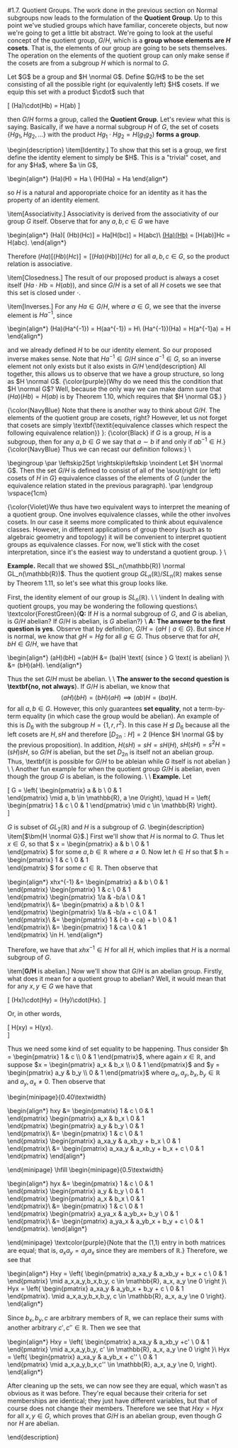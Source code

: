 <style>
.md-content {
    max-width: 80em;
}
</style>
#1.7. Quotient Groups.
The work done in the previous section on Normal subgroups now
leads to the formulation of the **Quotient Group**. Up to
this point we've studied groups which have familiar, concerete
objects, but now we're going to get a little bit abstract.
We're going to look at the useful concept of the quotient group, $G/H$,
which is a 
**group whose elements are $H$ cosets**. That is, the elements of
our group are going to be sets themselves. The operation on the
elements of the quotient group can only make sense if the cosets
are from a subgroup $H$ which is normal to $G$.


<span style="display:block" class="theorem">
Let $G$ be a group and $H \normal G$. Define $G/H$ to be the
set consisting of all the possible right (or equivalently
left) $H$ cosets. If we
equip this set with a product $\cdot$ such that 

\[
(Ha)\cdot(Hb) = H(ab)
\]

then $G/H$ forms a group, called the **Quotient Group**.
</span>
Let's review what this is saying. Basically, if we have a normal
subgroup $H$ of $G$, the set of cosets $\{Hg_1, Hg_2, \dots \}$
with the product $Hg_1 \cdot Hg_2 = H(g_1g_2)$ **forms a group**.


<span style="display:block" class="proof">
\begin{description}
\item[Identity.] To show that this set is a group, we first define the identity
element to simply be $H$. This is a "trivial" coset, and for
any $Ha$, where $a \in G$, 

\begin{align*}
(Ha)(H) = Ha \\
(H)(Ha) = Ha
\end{align*}

so $H$ is a natural and apporopriate choice for an identity as
it has the property of an identity element.  

\item[Associativity.] Associativity is derived from the
associativity of our group $G$ itself. Observe that for any
$a, b, c \in G$ we have 

\begin{align*}
(Ha)[ (Hb)(Hc)] = Ha[H(bc)] = H(abc)\\
[(Ha)(Hb)](Hc) = [H(ab)]Hc = H(abc).
\end{align*}

Therefore $(Ha)[ (Hb)(Hc)] = [(Ha)(Hb)](Hc)$ for all $a, b,
c \in G$, so the product relation is associative.

\item[Closedness.] The result of our proposed product is
always a coset itself ($Ha \cdot Hb = H(ab)$), and since 
$G/H$ is a set of all $H$ cosets we see that this set is
closed under $\cdot$.

\item[Inverses.] For any $Ha \in G/H$, where $a \in G$, we
see that the inverse element is $Ha^{-1}$, since 

\begin{align*}
(Ha)(Ha^{-1}) = H(aa^{-1}) = H\\
(Ha^{-1})(Ha) = H(a^{-1}a) = H
\end{align*}

and we already defined $H$ to be our identity element. So
our proposed inverse makes sense.
Note that
$Ha^{-1} \in G/H$ since $a^{-1} \in G$, so an inverse
element not only exists but it also exists in $G/H$
\end{description}
All together, this allows us to observe that we have a group
structure, so long as $H \normal G$.
</span>
{\color{purple}(Why do we need this
the condition that $H \normal G$? Well, because the only way we can make damn sure
that $(Ha)(Hb) = H(ab)$ is by Theorem 1.10, which requires
that $H \normal G$.)
}

{\color{NavyBlue} Note that there is another way to think about $G/H$. The elements
of the quotient group are cosets, right? However, let us not forget
that cosets are simply \textbf{\textit{equivalence classes which
respect the following equivalence relation}} }: {\color{Black} if $G$ is a group, $H$ is a
subgroup, then for any $a, b \in G$ we say that $a \sim
b$ if and only if $ab^{-1} \in H$.} {\color{NavyBlue} Thus we can
recast our definition follows:}
\\

\begingroup
\par
\leftskip25pt
\rightskip\leftskip
\noindent Let $H \normal G$. Then the set $G/H$ is defined to consist of all
of the
\sout{right (or left) cosets of $H$ in $G$} equivalence classes of
the elements of $G$ (under the equivalence relation stated in the
previous paragraph). 
\par
\endgroup
\vspace{1cm}

{\color{Violet}We thus have two equivalent ways to interpret the meaning of a
quotient group. One involves equivalence classes, while the other
involves cosets. In our case it seems more complicated to think
about equivalence classes.
However, in different applications of group theory (such
as to algebraic geometry and topology) it will be convenient to
interpret quotient groups as equivalence classes. For now, we'll
stick with the coset interpretation, since it's the easiest way to
understand a quotient group.
}
\\ 

**Example.** Recall that we showed $SL_n(\mathbb{R}) \normal
GL_n(\mathbb{R})$. Thus the quotient group
$GL_n(\mathbb{R})/SL_n(\mathbb{R})$ makes sense by Theorem 1.11,
so let's see what this group looks like.

First, the identity element of our group is $SL_n(\mathbb{R})$.
\\
\\
\indent In dealing with quotient groups, you may be wondering the
following questions:\\
\textcolor{ForestGreen}{**Q:** If $H$ is a normal subgroup of
$G$, and $G$ is abelian, is $G/H$ abelian? If $G/H$ is abelian, is
$G$ abelian?}
\\
**A:** **The answer to the first question is yes**. 
Observe that
by definition, $G/H = \{aH \mid a \in G\}.$ But since $H$ 
is normal, we know that $gH = Hg$ for all $g \in G$. 
Thus observe that for $aH, bH \in G/H$, we have that 

\begin{align*}
(aH)(bH) =(ab)H &= (ba)H \text{ (since } G \text{ is abelian) }\\
&= (bH)(aH).
\end{align*}

Thus the set $G/H$ must be abelian.
\\
\\
**The answer to the second question is \textbf{no, not always**}. If $G/H$ is abelian, 
we know that 
$$
(aH)(bH) = (bH)(aH) \implies (ab)H = (ba)H.
$$ 
for all $a, b \in G$. However, this only guarantees **set equality**, 
not a term-by-term equality (in which case the group would be abelian). 
An example of this is $D_{6}$ with the subgroup $H = \{1, r, r^2\}.$
In this case $H \unlhd D_6$ because all the left cosets are $H, sH$ and therefore 
$[D_{2n}: H] = 2$ (Hence $H \normal G$ by the previous proposition). In addition, 
$H(sH) = sH=  sH(H)$, $sH(sH) = s^2H = (sH)sH$, so $G/H$ is abelian, but the set $D_{2n}$
is itself not an abelian group. Thus, \textbf{it is possible for
$G/H$ to be ableian while $G$ itself is not abelian }
\\
\\
Another fun example for when the quotient group $G/H$ is abelian,
even though the group $G$ is abelian, is the following.
\\
\\
**Example.**
Let 

\[
G = \left\{
\begin{pmatrix}
a & b \\
0 & 1    
\end{pmatrix} \mid a, b \in \mathbb{R}, a \ne 0\right\}, 
\quad H = 
\left\{
\begin{pmatrix}
1 & c \\
0 & 1
\end{pmatrix}
\mid c \in \mathbb{R} 
\right\}.   
\]

$G$ is subset of $GL_2(\mathbb{R})$ and $H$ is a subgroup of $G$.
\begin{description}
\item[$\bm{H \normal G}$.] First we'll show that $H$ is normal
to $G$. Thus let $x \in G$, so that 
$
x =         \begin{pmatrix}
a & b \\
0 & 1    
\end{pmatrix}
$
for some $a, b \in \mathbb{R}$ where $a \ne 0$. Now let $h \in
H$ so that 
$
h = \begin{pmatrix}
1 & c \\
0 & 1    
\end{pmatrix}
$
for some $c \in \mathbb{R}$. Then observe that 

\begin{align*}
xhx^{-1} &= 
\begin{pmatrix}
a & b \\
0 & 1    
\end{pmatrix}
\begin{pmatrix}
1 & c \\
0 & 1    
\end{pmatrix}
\begin{pmatrix}
1/a & -b/a \\
0 & 1    
\end{pmatrix}\\
&= \begin{pmatrix}
a & b \\
0 & 1    
\end{pmatrix}
\begin{pmatrix}
1/a & -b/a + c \\
0 & 1    
\end{pmatrix}\\
&=
\begin{pmatrix}
1 & (-b + ca) + b \\
0 & 1    
\end{pmatrix}\\
&= \begin{pmatrix}
1 & ca \\
0 & 1    
\end{pmatrix} \in H.
\end{align*}

Therefore, we have that $xhx^{-1} \in H$ for all $H$, which
implies that $H$ is a normal subgroup of $G$. 

\item[$\bm{G/H}$ is abelian.] Now we'll show that $G/H$ is an
abelian group. Firstly, what does it mean for a quotient group to
abelian? Well, it would mean that for any $x, y \in G$ we have
that 

\[
(Hx)\cdot(Hy) = (Hy)\cdot(Hx).
\]

Or, in other words, 

\[
H(xy) = H(yx).   
\]

Thus we need some kind of set equality to be happening. Thus
consider $h =             \begin{pmatrix}
1 & c \\
0 & 1    
\end{pmatrix}$, where again $x \in \mathbb{R}$, and suppose $x =             \begin{pmatrix}
a_x & b_x \\
0 & 1    
\end{pmatrix}$ and $y =             \begin{pmatrix}
a_y & b_y \\
0 & 1    
\end{pmatrix}$ where $a_x,a_y,b_x,b_y \in \mathbb{R}$ and $a_y,
a_x \ne 0$. Then observe that 

\begin{minipage}{0.40\textwidth}

\begin{align*}
hxy &= 
\begin{pmatrix}
1 & c \\
0 & 1    
\end{pmatrix}
\begin{pmatrix}
a_x & b_x \\
0 & 1    
\end{pmatrix}
\begin{pmatrix}
a_y & b_y \\
0 & 1    
\end{pmatrix}\\
&= 
\begin{pmatrix}
1 & c \\
0 & 1    
\end{pmatrix}
\begin{pmatrix}
a_xa_y & a_xb_y + b_x \\
0 & 1    
\end{pmatrix}\\
&= 
\begin{pmatrix}
a_xa_y & a_xb_y + b_x + c \\
0 & 1    
\end{pmatrix}
\end{align*}

\end{minipage}
\hfill
\begin{minipage}{0.5\textwidth}

\begin{align*}
hyx &= 
\begin{pmatrix}
1 & c \\
0 & 1    
\end{pmatrix}
\begin{pmatrix}
a_y & b_y \\
0 & 1    
\end{pmatrix}
\begin{pmatrix}
a_x & b_x \\
0 & 1    
\end{pmatrix}\\
&= 
\begin{pmatrix}
1 & c \\
0 & 1    
\end{pmatrix}
\begin{pmatrix}
a_ya_x & a_yb_x+ b_y \\
0 & 1    
\end{pmatrix}\\
&= 
\begin{pmatrix}
a_ya_x & a_yb_x + b_y + c \\
0 & 1    
\end{pmatrix}.
\end{align*}

\end{minipage}
\textcolor{purple}{Note that the (1,1) entry in both matrices are
equal; that is, $a_xa_y = a_ya_x$ since they are members of
$\mathbb{R}$.}
Therefore, we see that 

\begin{align*}
Hxy = 
\left\{ 
\begin{pmatrix}
a_xa_y & a_xb_y + b_x + c \\
0 & 1    
\end{pmatrix}
\mid 
a_x,a_y,b_x,b_y, c \in \mathbb{R}, a_x, a_y \ne 0
\right \}\\
Hyx = \left\{
\begin{pmatrix}
a_xa_y & a_yb_x + b_y + c \\
0 & 1    
\end{pmatrix}.
\mid 
a_x,a_y,b_x,b_y, c \in \mathbb{R}, a_x, a_y \ne 0
\right\}.
\end{align*}

Since $b_x, b_y, c$ are arbitrary members of $\mathbb{R}$, we can
replace their sums with another arbitrary $c', c'' \in \mathbb{R}$.
Then we see that 

\begin{align*}
Hxy = 
\left\{ 
\begin{pmatrix}
a_xa_y & a_xb_y +c' \\
0 & 1    
\end{pmatrix}
\mid 
a_x,a_y,b_y, c' \in \mathbb{R}, a_x, a_y \ne 0
\right \}\\
Hyx = \left\{
\begin{pmatrix}
a_xa_y & a_yb_x + c'' \\
0 & 1    
\end{pmatrix}
\mid 
a_x,a_y,b_x,c'' \in \mathbb{R}, a_x, a_y \ne 0,
\right\}.
\end{align*}

After cleaning up the sets, we can now see they are equal, which
wasn't as obvious as it was before. They're equal because their
criteria for set memberships are identical; they just have
different variables, but that of course does not change their
members. Therefore we see that $Hxy = Hyx$ for all $x, y \in G$,
which proves that $G/H$ is an abelian group, even though $G$ nor
$H$ are abelian. 

\end{description}




<script src="../../mathjax_helper.js"></script>